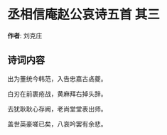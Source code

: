 # 丞相信庵赵公哀诗五首  其三

**作者**: 刘克庄

## 诗词内容

出为董统今韩范，入告忠嘉古卨夔。

白刃在前裹疮战，黄麻拜右掉头辞。

去犹耿耿心存阙，老尚堂堂表出师。

盖世英豪嗟已矣，八哀吟罢有余悲。

